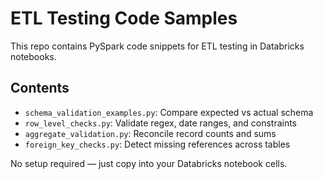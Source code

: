 # ETL Testing Code Samples

This repo contains PySpark code snippets for ETL testing in Databricks notebooks.

## Contents
- `schema_validation_examples.py`: Compare expected vs actual schema
- `row_level_checks.py`: Validate regex, date ranges, and constraints
- `aggregate_validation.py`: Reconcile record counts and sums
- `foreign_key_checks.py`: Detect missing references across tables

No setup required — just copy into your Databricks notebook cells.
